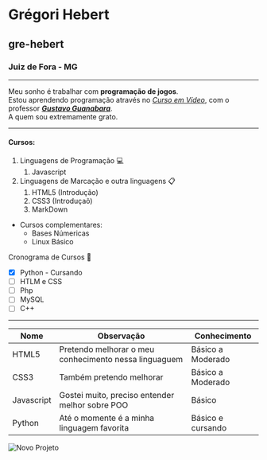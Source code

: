# Grégori Hebert  
## gre-hebert 
### Juiz de Fora - MG  
---
Meu sonho é trabalhar com **programação de jogos**.  
Estou aprendendo programação através no [_Curso em Vídeo_](https://github.com/cursoemvideo), com o professor [__*Gustavo Guanabara*__](https://github.com/professorguanabara).  
A quem sou extremamente grato.
***
#### Cursos:  
1. Linguagens de Programação 💻
   1. Javascript  
2. Linguagens de Marcação e outra linguagens 📋
   1. HTML5 (Introdução)
   3. CSS3 (Introduçaõ)
   4. MarkDown
* Cursos complementares:
   * Bases Númericas
   * Linux Básico
  
Cronograma de Cursos 🎯
- [x] Python - Cursando
- [ ] HTLM e CSS
- [ ] Php
- [ ] MySQL
- [ ] C++
---
Nome | Observação | Conhecimento
---|---|---|
HTML5 | Pretendo melhorar o meu conhecimento nessa linguaguem | Básico a Moderado |
CSS3 | Também pretendo melhorar | Básico a Moderado |
Javascript | Gostei muito, preciso entender melhor sobre POO | Básico
Python | Até o momente é a minha linguagem favorita | Básico e cursando
  
  ![Novo Projeto](https://user-images.githubusercontent.com/96366701/202116346-61b2d53d-8290-40b5-a730-c8d452367f93.png)
